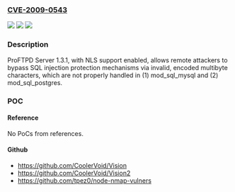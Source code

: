 ### [CVE-2009-0543](https://cve.mitre.org/cgi-bin/cvename.cgi?name=CVE-2009-0543)
![](https://img.shields.io/static/v1?label=Product&message=n%2Fa&color=blue)
![](https://img.shields.io/static/v1?label=Version&message=n%2Fa&color=blue)
![](https://img.shields.io/static/v1?label=Vulnerability&message=n%2Fa&color=brighgreen)

### Description

ProFTPD Server 1.3.1, with NLS support enabled, allows remote attackers to bypass SQL injection protection mechanisms via invalid, encoded multibyte characters, which are not properly handled in (1) mod_sql_mysql and (2) mod_sql_postgres.

### POC

#### Reference
No PoCs from references.

#### Github
- https://github.com/CoolerVoid/Vision
- https://github.com/CoolerVoid/Vision2
- https://github.com/tpez0/node-nmap-vulners

